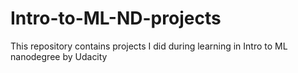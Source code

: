 # Intro-to-ML-ND-projects
This repository contains projects I did during learning in Intro to ML nanodegree by Udacity
